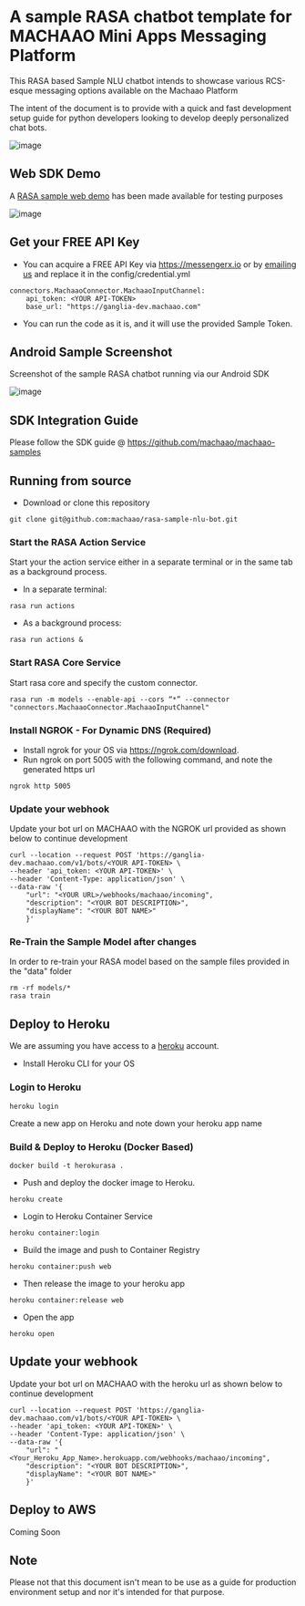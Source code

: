 
# A sample RASA chatbot template for MACHAAO Mini Apps Messaging Platform

This RASA based Sample NLU chatbot intends to showcase various RCS-esque messaging options available on the Machaao Platform

The intent of the document is to provide with a quick and fast development setup guide for python developers looking to develop deeply personalized chat bots.

![image](images/sample_rasa_machaao_bot.jpeg)


## Web SDK Demo ##
A [RASA sample web demo](https://ganglia-dev.machaao.com/rasa.sample) has been made available for testing purposes

![image](images/sample_rasa_web_bot.png)

## Get your FREE API Key ##
* You can acquire a FREE API Key via https://messengerx.io 
or by [emailing us](mailto:connect@machaao.com) and replace it in the config/credential.yml
```
connectors.MachaaoConnector.MachaaoInputChannel:
    api_token: <YOUR API-TOKEN>
    base_url: "https://ganglia-dev.machaao.com"
```

* You can run the code as it is, and it will use the provided Sample Token.

## Android Sample Screenshot ##
Screenshot of the sample RASA chatbot running via our Android SDK

![image](images/sample_rasa_android_bot.png)

## SDK Integration Guide ##
Please follow the SDK guide @ https://github.com/machaao/machaao-samples

## Running from source ##
* Download or clone this repository
```
git clone git@github.com:machaao/rasa-sample-nlu-bot.git 
```

### Start the RASA Action Service ###
Start your the action service either in a separate terminal or in the same tab as a background process.<br>

* In a separate terminal:
```
rasa run actions
```

* As a background process:
```
rasa run actions &
```

### Start RASA Core Service ###
Start rasa core and specify the custom connector.<br>
```
rasa run -m models --enable-api --cors “*” --connector "connectors.MachaaoConnector.MachaaoInputChannel"
```

### Install NGROK - For Dynamic DNS (Required) ###
* Install ngrok for your OS via https://ngrok.com/download.
* Run ngrok on port 5005 with the following command, and note the generated https url
```
ngrok http 5005
```

### Update your webhook ###
Update your bot url on MACHAAO with the NGROK url provided as shown below to continue development
```
curl --location --request POST 'https://ganglia-dev.machaao.com/v1/bots/<YOUR API-TOKEN> \
--header 'api_token: <YOUR API-TOKEN>' \
--header 'Content-Type: application/json' \
--data-raw '{
    "url": "<YOUR URL>/webhooks/machaao/incoming",
    "description": "<YOUR BOT DESCRIPTION>",
    "displayName": "<YOUR BOT NAME>"
    }'
```


### Re-Train the Sample Model after changes ###
In order to re-train your RASA model based on the sample files provided in the "data" folder
```
rm -rf models/*
rasa train
```



## Deploy to Heroku ##
We are assuming you have access to a [heroku](https://heroku.com) account.

* Install Heroku CLI for your OS

### Login to Heroku ###
```
heroku login
```

Create a new app on Heroku and note down your heroku app name

### Build & Deploy to Heroku (Docker Based) ###
```
docker build -t herokurasa .
```

* Push and deploy the docker image to Heroku.
```
heroku create
```

* Login to Heroku Container Service
```
heroku container:login
```

* Build the image and push to Container Registry
```
heroku container:push web
```
* Then release the image to your heroku app
```
heroku container:release web
```
* Open the app
```
heroku open
```

## Update your webhook ##
Update your bot url on MACHAAO with the heroku url as shown below to continue development
```
curl --location --request POST 'https://ganglia-dev.machaao.com/v1/bots/<YOUR API-TOKEN> \
--header 'api_token: <YOUR API-TOKEN>' \
--header 'Content-Type: application/json' \
--data-raw '{
    "url": "<Your_Heroku_App_Name>.herokuapp.com/webhooks/machaao/incoming",
    "description": "<YOUR BOT DESCRIPTION>",
    "displayName": "<YOUR BOT NAME>"
    }'
```

## Deploy to AWS ##
Coming Soon

## Note ##
Please not that this document isn't mean to be use as a guide for production environment setup and nor it's intended for that purpose.

